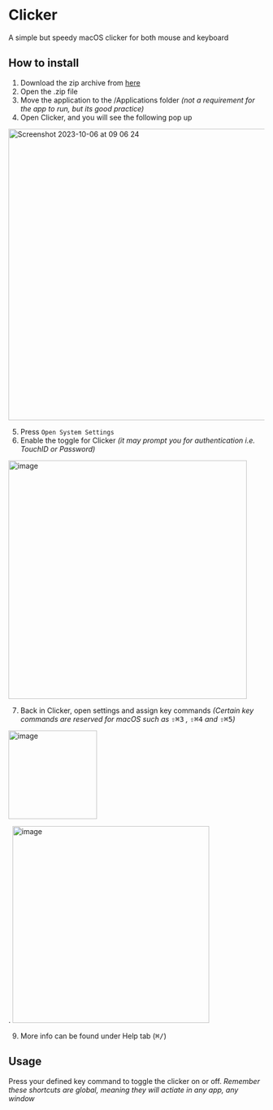 # Clicker
A simple but speedy macOS clicker for both mouse and keyboard

## How to install
1. Download the zip archive from [here]()
2. Open the .zip file
3. Move the application to the /Applications folder *(not a requirement for the app to run, but its good practice)*
4. Open Clicker, and you will see the following pop up
<img width="573" alt="Screenshot 2023-10-06 at 09 06 24" src="https://github.com/dennis777/Clicker/assets/25965937/79194004-ca80-4923-92e9-237001043f95">

5. Press `Open System Settings`
6. Enable the toggle for Clicker *(it may prompt you for authentication i.e. TouchID or Password)*
<img width="469" alt="image" src="https://github.com/dennis777/Clicker/assets/25965937/6a0959d4-7def-410d-81dd-a72f5b7ae290">

7. Back in Clicker, open settings and assign key commands *(Certain key commands are reserved for macOS such as* <kbd>⇧⌘3</kbd> *,* <kbd>⇧⌘4</kbd> *and* <kbd>⇧⌘5</kbd>*)*
<img width="174" alt="image" src="https://github.com/dennis777/Clicker/assets/25965937/1be75adf-de27-4323-9b2c-f67f57065b83">

  .
<img width="387" alt="image" src="https://github.com/dennis777/Clicker/assets/25965937/f68cacca-556f-4157-9bfa-512ee73ada1d">

9. More info can be found under Help tab (<kbd>⌘/</kbd>)

## Usage
Press your defined key command to toggle the clicker on or off. *Remember these shortcuts are global, meaning they will actiate in any app, any window*
